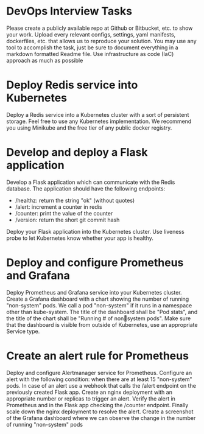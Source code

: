 # DevOps Interview Tasks

Please create a publicly available repo at Github or Bitbucket, etc. to show your work.
Upload every relevant configs, settings, yaml manifests, dockerfiles, etc. that allows us to reproduce 
your solution. You may use any tool to accomplish the task, just be sure to document everything in a 
markdown formatted Readme file.
Use infrastructure as code (IaC) approach as much as possible

# Deploy Redis service into Kubernetes

Deploy a Redis service into a Kubernetes cluster with a sort of persistent storage. Feel free to use any 
Kubernetes implementation. We recommend you using Minikube and the free tier of any public 
docker registry.

# Develop and deploy a Flask application

Develop a Flask application which can communicate with the Redis database. The application should 
have the following endpoints:

- /healthz: return the string "ok" (without quotes)
- /alert: increment a counter in redis
- /counter: print the value of the counter
- /version: return the short git commit hash

Deploy your Flask application into the Kubernetes cluster. Use liveness probe to let Kubernetes know 
whether your app is healthy. 

# Deploy and configure Prometheus and Grafana

Deploy Prometheus and Grafana service into your Kubernetes cluster. Create a Grafana dashboard 
with a chart showing the number of running "non-system" pods. We call a pod "non-system" if it runs 
in a namespace other than kube-system.
The title of the dashboard shall be "Pod stats", and the title of the chart shall be "Running # of nonsystem pods".
Make sure that the dashboard is visible from outside of Kubernetes, use an appropriate Service type.

# Create an alert rule for Prometheus

Deploy and configure Alertmanager service for Prometheus. Configure an alert with the following 
condition: when there are at least 15 "non-system" pods. In case of an alert use a webhook that calls 
the /alert endpoint on the previously created Flask app.
Create an nginx deployment with an appropriate number or replicas to trigger an alert. Verify the alert 
in Prometheus and in the Flask app checking the /counter endpoint.
Finally scale down the nginx deployment to resolve the alert.
Create a screenshot of the Grafana dashboard where we can observe the change in the number of 
running "non-system" pods

